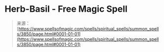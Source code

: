 <!--yml

category: 未分类

date: 2024-06-12 18:37:37

-->

# Herb-Basil - Free Magic Spell

> 来源：[https://www.spellsofmagic.com/spells/spiritual_spells/summon_spells/3850/page.html#0001-01-01](https://www.spellsofmagic.com/spells/spiritual_spells/summon_spells/3850/page.html#0001-01-01)
